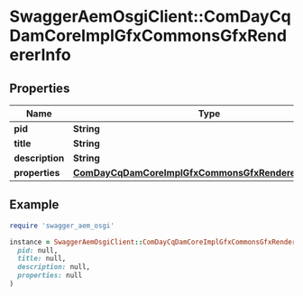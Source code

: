 # SwaggerAemOsgiClient::ComDayCqDamCoreImplGfxCommonsGfxRendererInfo

## Properties

| Name | Type | Description | Notes |
| ---- | ---- | ----------- | ----- |
| **pid** | **String** |  | [optional] |
| **title** | **String** |  | [optional] |
| **description** | **String** |  | [optional] |
| **properties** | [**ComDayCqDamCoreImplGfxCommonsGfxRendererProperties**](ComDayCqDamCoreImplGfxCommonsGfxRendererProperties.md) |  | [optional] |

## Example

```ruby
require 'swagger_aem_osgi'

instance = SwaggerAemOsgiClient::ComDayCqDamCoreImplGfxCommonsGfxRendererInfo.new(
  pid: null,
  title: null,
  description: null,
  properties: null
)
```

